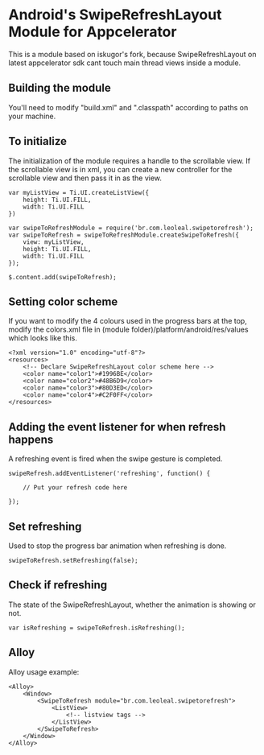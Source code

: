 Android's SwipeRefreshLayout Module for Appcelerator
====================================================

This is a module based on iskugor's fork, because SwipeRefreshLayout on latest appcelerator sdk cant touch main thread views inside a module.

Building the module
-----------
You'll need to modify "build.xml" and ".classpath" according to paths on your machine.
	

To initialize
-----------
The initialization of the module requires a handle to the scrollable view. If the scrollable view is in xml, you can create a new controller for the scrollable view and then pass it in as the view.

	var myListView = Ti.UI.createListView({
		height: Ti.UI.FILL,
		width: Ti.UI.FILL
	})

	var swipeToRefreshModule = require('br.com.leoleal.swipetorefresh');
	var swipeToRefresh = swipeToRefreshModule.createSwipeToRefresh({
		view: myListView,
		height: Ti.UI.FILL,
		width: Ti.UI.FILL
	});

	$.content.add(swipeToRefresh);

Setting color scheme
-----------
If you want to modify the 4 colours used in the progress bars at the top, modify the colors.xml file in (module folder)/platform/android/res/values which looks like this.

	<?xml version="1.0" encoding="utf-8"?>
	<resources>
		<!-- Declare SwipeRefreshLayout color scheme here -->
		<color name="color1">#1996BE</color>
		<color name="color2">#48B6D9</color>
		<color name="color3">#80D3ED</color>
		<color name="color4">#C2F0FF</color>
	</resources>

Adding the event listener for when refresh happens
-----------
A refreshing event is fired when the swipe gesture is completed.

	swipeRefresh.addEventListener('refreshing', function() {

		// Put your refresh code here
	
	});

Set refreshing
-----------
Used to stop the progress bar animation when refreshing is done.

	swipeToRefresh.setRefreshing(false);

Check if refreshing
-----------
The state of the SwipeRefreshLayout, whether the animation is showing or not.

	var isRefreshing = swipeToRefresh.isRefreshing();

Alloy
-----------
Alloy usage example:

	<Alloy>
		<Window>
			<SwipeToRefresh module="br.com.leoleal.swipetorefresh">
				<ListView>
					<!-- listview tags -->
				</ListView>
			</SwipeToRefresh>
		</Window>
	</Alloy>

